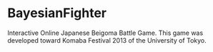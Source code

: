 BayesianFighter
===============

Interactive Online Japanese Beigoma Battle Game. This game was developed toward Komaba Festival 2013 of the University of Tokyo.
